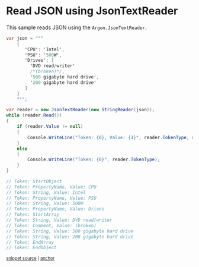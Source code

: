 # Read JSON using JsonTextReader

This sample reads JSON using the `Argon.JsonTextReader`.

<!-- snippet: ReadJsonWithJsonTextReader -->
<a id='snippet-readjsonwithjsontextreader'></a>
```cs
var json = """
    {
       'CPU': 'Intel',
       'PSU': '500W',
       'Drives': [
         'DVD read/writer'
         /*(broken)*/,
         '500 gigabyte hard drive',
         '200 gigabyte hard drive'
       ]
    }
    """;

var reader = new JsonTextReader(new StringReader(json));
while (reader.Read())
{
    if (reader.Value != null)
    {
        Console.WriteLine("Token: {0}, Value: {1}", reader.TokenType, reader.Value);
    }
    else
    {
        Console.WriteLine("Token: {0}", reader.TokenType);
    }
}

// Token: StartObject
// Token: PropertyName, Value: CPU
// Token: String, Value: Intel
// Token: PropertyName, Value: PSU
// Token: String, Value: 500W
// Token: PropertyName, Value: Drives
// Token: StartArray
// Token: String, Value: DVD read/writer
// Token: Comment, Value: (broken)
// Token: String, Value: 500 gigabyte hard drive
// Token: String, Value: 200 gigabyte hard drive
// Token: EndArray
// Token: EndObject
```
<sup><a href='/src/ArgonTests/Documentation/Samples/Json/ReadJsonWithJsonTextReader.cs#L10-L52' title='Snippet source file'>snippet source</a> | <a href='#snippet-readjsonwithjsontextreader' title='Start of snippet'>anchor</a></sup>
<!-- endSnippet -->

